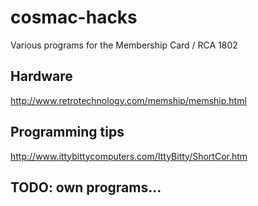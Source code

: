 # cosmac-hacks
Various programs for the Membership Card / RCA 1802

## Hardware
http://www.retrotechnology.com/memship/memship.html

## Programming tips
http://www.ittybittycomputers.com/IttyBitty/ShortCor.htm

## TODO: own programs...
